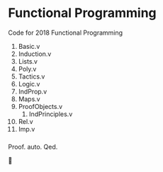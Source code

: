 # Functional Programming
Code for 2018 Functional Programming

1. Basic.v  
2. Induction.v
3. Lists.v
4. Poly.v
5. Tactics.v
6. Logic.v
7. IndProp.v
8. Maps.v
9. ProofObjects.v
   1. IndPrinciples.v
10. Rel.v
11. Imp.v

###
Proof. auto. Qed.

[1]: https://softwarefoundations.cis.upenn.edu/current/lf-current/deps.html	"RoadMap"

🧐

